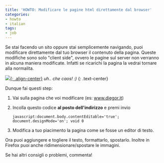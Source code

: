 ```yaml
---
title: 'HOWTO: Modificare le pagine html direttamente dal browser'
categories:
- howto
- italian
tags:
- job
---
```

Se stai facendo un sito oppure stai semplicemente navigando, puoi modificare
direttamente dal tuo browser il contenuto della pagina. Queste modifiche sono
solo "client side", ovvero le pagine sul server non verranno in alcuna maniera
modificate. Infatti se ricarichi la pagina la vedrai tornare alla normalita.

[![]({{site.url}}/assets/images/modifica_html_con_js.png){: .align-center}]({{site.url}}/assets/images/modifica_html_con_js.png)
_uh.. che caos! :)_
{: .text-center}

Dunque fai questi step:

  1. Vai sulla pagina che voi modificare (es: www.diegor.it)
  2. Incolla questo codice **al posto dell'indirizzo** e premi invio

     ```
     javascript:document.body.contentEditable='true'; document.designMode='on'; void 0
     ```
  3. Modifica a tuo piacimento la pagina come se fosse un editor di testo.
  
Ora puoi aggiungere e togliere il testo, formattarlo, spostarlo. Inoltre in
Firefox puoi anche ridimensionare/spostare le immagini.

Se hai altri consigli o problemi, commenta!
